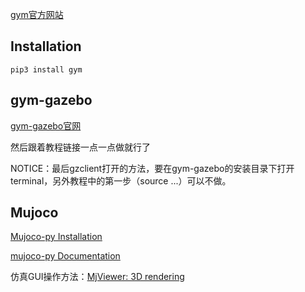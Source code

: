 [gym官方网站](http://gym.openai.com/docs/#getting-started-with-gym)

## Installation
```
pip3 install gym
```

## gym-gazebo
[gym-gazebo官网](https://github.com/erlerobot/gym-gazebo/)

然后跟着教程链接一点一点做就行了

NOTICE：最后gzclient打开的方法，要在gym-gazebo的安装目录下打开terminal，另外教程中的第一步（source ...）可以不做。

## Mujoco
[Mujoco-py Installation](https://github.com/openai/mujoco-py#obtaining-the-binaries-and-license-key)

[mujoco-py Documentation](https://openai.github.io/mujoco-py/build/html/index.html#mujoco-py-documentation)

  仿真GUI操作方法：[MjViewer: 3D rendering](https://openai.github.io/mujoco-py/build/html/reference.html#mjviewer-3d-rendering)

